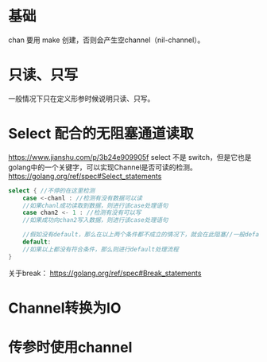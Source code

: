 
# 基础
chan 要用 make 创建，否则会产生空channel（nil-channel）。

# 只读、只写
一般情况下只在定义形参时候说明只读、只写。

# Select 配合的无阻塞通道读取

https://www.jianshu.com/p/3b24e909905f
select 不是 switch，但是它也是golang中的一个关键字，可以实现Channel是否可读的检测。https://golang.org/ref/spec#Select_statements
``` go
select { //不停的在这里检测
    case <-chanl : //检测有没有数据可以读
    //如果chanl成功读取到数据，则进行该case处理语句
    case chan2 <- 1 : //检测有没有可以写
    //如果成功向chan2写入数据，则进行该case处理语句

    //假如没有default，那么在以上两个条件都不成立的情况下，就会在此阻塞//一般default会不写在里面，select中的default子句总是可运行的，因为会很消耗CPU资源
    default:
    //如果以上都没有符合条件，那么则进行default处理流程
}

```
关于break：
https://golang.org/ref/spec#Break_statements



# Channel转换为IO





# 传参时使用channel


